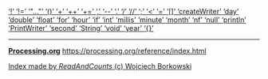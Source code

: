 [ ‘!’ ](https://processing.org/reference/logicalNOT.html)	[ ‘!=’ ](https://processing.org/reference/inequality.html)	[ ‘"..."’ ](https://openjdk.java.net/jeps/326)	[ ‘()’ ](https://processing.org/reference/parentheses.html)	[ ‘+’ ](https://processing.org/reference/addition.html)	[ ‘++’ ](https://processing.org/reference/increment.html)	[ ‘+=’ ](https://processing.org/reference/addassign.html)	[ ‘,’ ](https://processing.org/reference/comma.html)	[ ‘--’ ](https://processing.org/reference/decrement.html)	[ ‘.’ ](https://processing.org/reference/dot.html)	[ ‘/’ ](https://processing.org/reference/divide.html)	[ ‘//’ ](https://processing.org/reference/comment.html)	[ ‘;’ ](https://processing.org/reference/semicolon.html)	[ ‘<’ ](https://processing.org/reference/lessthan.html)	[ ‘=’ ](https://processing.org/reference/assign.html)	[ ‘[]’ ](https://processing.org/reference/arrayaccess.html)	[ ‘createWriter’ ](https://processing.org/reference/createWriter_.html)	[ ‘day’ ](https://processing.org/reference/day_.html)	[ ‘double’ ](https://processing.org/reference/double.html)	[ ‘float’ ](https://processing.org/reference/float.html)	[ ‘for’ ](https://processing.org/reference/for.html)	[ ‘hour’ ](https://processing.org/reference/hour_.html)	[ ‘if’ ](https://processing.org/reference/if.html)	[ ‘int’ ](https://processing.org/reference/int.html)	[ ‘millis’ ](https://processing.org/reference/millis_.html)	[ ‘minute’ ](https://processing.org/reference/minute_.html)	[ ‘month’ ](https://processing.org/reference/month_.html)	[ ‘nf’ ](https://processing.org/reference/nf_.html)	[ ‘null’ ](https://processing.org/reference/null.html)	[ ‘println’ ](https://processing.org/reference/println_.html)	[ ‘PrintWriter’ ](https://processing.org/reference/PrintWriter.html)	[ ‘second’ ](https://processing.org/reference/second_.html)	[ ‘String’ ](https://processing.org/reference/String.html)	[ ‘void’ ](https://processing.org/reference/void.html)	[ ‘year’ ](https://processing.org/reference/year_.html)	[ ‘{}’ ](https://processing.org/reference/curlybraces.html)	


----
[__Processing.org__](http://Processing.org/) <https://processing.org/reference/index.html>


[Index made by _ReadAndCounts_ (c) Wojciech Borkowski](https://github.com/borkowsk/bookProcessingEN/tree/main/33_extensions/readandcounts)

